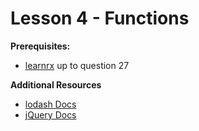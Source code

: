 Lesson 4 - Functions
==============================
**Prerequisites:**
 - [learnrx](http://reactivex.io/learnrx/) up to question 27

**Additional Resources**
 - [lodash Docs](https://lodash.com/docs/)
 - [jQuery Docs](https://api.jquery.com/)
